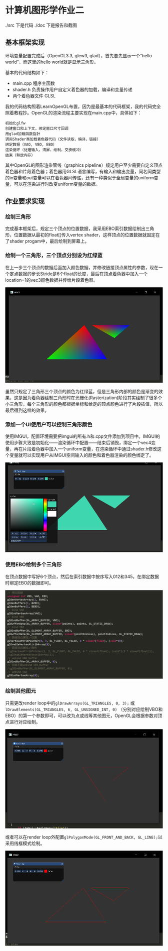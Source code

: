 # 计算机图形学作业二

./src 下是代码
./doc 下是报告和截图

## 基本框架实现

环境变量配置完成后（OpenGL3.3, glew3, glad），首先要先显示一个“hello world”，而这里的hello world就是显示三角形。

基本的代码结构如下：

* main.cpp 程序主函数
* shader.h 负责操作用户自定义着色器的加载，编译和变量传递
* 两个着色器文件 GLSL

我的代码结构照着LearnOpenGL布置，因为是最基本的代码框架，我的代码完全照着教程抄。OpenGL的渲染流程主要实现在main.cpp中，具体如下：
```
初始化glfw
创建窗口和上下文，绑定窗口尺寸回调
用glad加载函数指针
调用Shader类加载着色器代码（文件读取，编译，链接）
绑定数据（VAO, VBO, EBO）
渲染循环（处理输入，清屏，绘制，交换缓冲）
结束（释放内存）
```


其中OpenGL的图形渲染管线（graphics pipeline）规定用户至少需要自定义顶点着色器和片段着色器；着色器用GLSL语言编写，有输入和输出变量，同名同类型的in变量和out变量可以在着色器间传递，还有一种类似于全局变量的uniform变量，可以在渲染进行时改变uniform变量的数据。

## 作业要求实现

### 绘制三角形

完成基本框架后，规定三个顶点的位置数据，我采用EBO索引数据绘制出三角形，位置数据从最初的float[]传入vertex shader，这样顶点的位置数据就固定在了shader progam中，最后绘制到屏幕上。

### 绘制一个三角形，三个顶点分别设为红绿蓝

在上一步三个顶点的数据后面加入颜色数据，并修改链接顶点属性的参数，现在一个定点数据的步长Stride是6个float的长度，最后在顶点着色器中加入一个location=1的vec3颜色数据并传给片段着色器。

![color1.png](./imgs/color1.PNG)

虽然只规定了三角形三个顶点的颜色为红绿蓝，但是三角形内部的颜色是渐变的效果，这是因为着色器绘制三角形时在光栅化(Rasterization)阶段其实绘制了很多个小三角形，每个三角形的颜色都根据坐标和给定的顶点颜色进行了片段插值，所以最后得到这样的效果。

### 添加一个UI使用户可以控制三角形颜色

使用IMGUI，配置环境需要把imgui的所有.h和.cpp文件添加到项目中。IMGUI的使用步骤大致是初始化——渲染循环中配置——结束后销毁，绑定一个vec4变量，再在片段着色器中加入一个uniform变量，在渲染循环中通过shader.h修改这个变量就可以实现用户从IMGUI空间输入的颜色和着色器渲染的颜色绑定了。

![color2.png](./imgs/color2.PNG)

### 使用EBO绘制多个三角形

在顶点数据中写好6个顶点，然后在索引数据中按序写入012和345，在绑定数据时绑定EBO的数据即可。

![code](./imgs/code.PNG)

### 绘制其他图元

只需更改render loop中的`glDrawArrays(GL_TRIANGLES, 0, 3);` 或 `lDrawElements(GL_TRIANGLES, 6, GL_UNSIGNED_INT, 0)` （分别对应绘制VBO和EBO）的第一个参数即可，可以改为点或线等其他图元，OpenGL会根据参数对顶点进行对应绘制。

![line](./imgs/line.PNG)

或者可以在render loop外配置`glPolygonMode(GL_FRONT_AND_BACK, GL_LINE);`以采用线框模式绘制。

![polygon](./imgs/polygon.PNG)